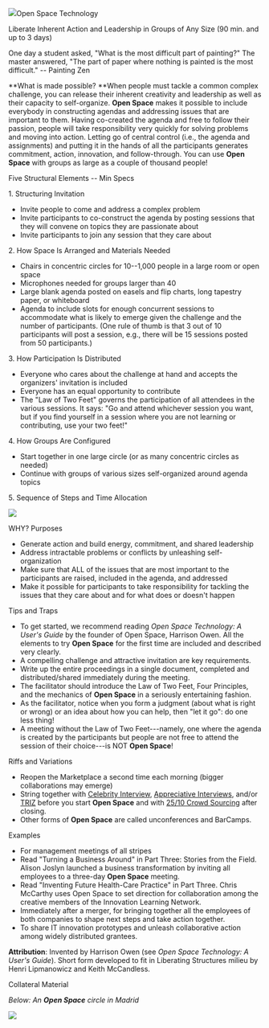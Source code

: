 ![](/storage/icons/25_Open-space.png?__SQUARESPACE_CACHEVERSION=1337874862573)Open Space Technology

Liberate Inherent Action and Leadership in Groups of Any Size (90 min. and up to 3 days)

One day a student asked, "What is the most difficult part of painting?" The master answered, "The part of paper where nothing is painted is the most difficult." -- Painting Zen

**What is made possible? **When people must tackle a common complex challenge, you can release their inherent creativity and leadership as well as their capacity to self-organize. **Open Space** makes it possible to include everybody in constructing agendas and addressing issues that are important to them. Having co-created the agenda and free to follow their passion, people will take responsibility very quickly for solving problems and moving into action. Letting go of central control (i.e., the agenda and assignments) and putting it in the hands of all the participants generates commitment, action, innovation, and follow-through. You can use **Open Space** with groups as large as a couple of thousand people!

Five Structural Elements -- Min Specs

1\. Structuring Invitation


* Invite people to come and address a complex problem
* Invite participants to co-construct the agenda by posting sessions that they will convene on topics they are passionate about
* Invite participants to join any session that they care about


2\. How Space Is Arranged and Materials Needed


* Chairs in concentric circles for 10--1,000 people in a large room or open space
* Microphones needed for groups larger than 40
* Large blank agenda posted on easels and flip charts, long tapestry paper, or whiteboard
* Agenda to include slots for enough concurrent sessions to accommodate what is likely to emerge given the challenge and the number of participants. (One rule of thumb is that 3 out of 10 participants will post a session, e.g., there will be 15 sessions posted from 50 participants.)


3\. How Participation Is Distributed


* Everyone who cares about the challenge at hand and accepts the organizers' invitation is included
* Everyone has an equal opportunity to contribute
* The "Law of Two Feet" governs the participation of all attendees in the various sessions. It says: "Go and attend whichever session you want, but if you find yourself in a session where you are not learning or contributing, use your two feet!"


4\. How Groups Are Configured


* Start together in one large circle (or as many concentric circles as needed)
* Continue with groups of various sizes self-organized around agenda topics


5\. Sequence of Steps and Time Allocation

![](/storage/OST%20short%20table.png?__SQUARESPACE_CACHEVERSION=1395632130698)

WHY? Purposes


* Generate action and build energy, commitment, and shared leadership
* Address intractable problems or conflicts by unleashing self-organization
* Make sure that ALL of the issues that are most important to the participants are raised, included in the agenda, and addressed
* Make it possible for participants to take responsibility for tackling the issues that they care about and for what does or doesn't happen


Tips and Traps


* To get started, we recommend reading _Open Space Technology: A User's Guide_ by the founder of Open Space, Harrison Owen. All the elements to try **Open Space** for the first time are included and described very clearly.
* A compelling challenge and attractive invitation are key requirements.
* Write up the entire proceedings in a single document, completed and distributed/shared immediately during the meeting.
* The facilitator should introduce the Law of Two Feet, Four Principles, and the mechanics of **Open Space** in a seriously entertaining fashion.
* As the facilitator, notice when you form a judgment (about what is right or wrong) or an idea about how you can help, then "let it go": do one less thing!
* A meeting without the Law of Two Feet---namely, one where the agenda is created by the participants but people are not free to attend the session of their choice---is NOT **Open Space**!


Riffs and Variations


* Reopen the Marketplace a second time each morning (bigger collaborations may emerge)
* String together with [Celebrity Interview][0], [Appreciative Interviews][1], and/or [TRIZ][2] before you start **Open Space** and with [25/10 Crowd Sourcing][3] after closing. 
* Other forms of **Open Space** are called unconferences and BarCamps. 


Examples


* For management meetings of all stripes
* Read "Turning a Business Around" in Part Three: Stories from the Field. Alison Joslyn launched a business transformation by inviting all employees to a three-day **Open Space** meeting.
* Read "Inventing Future Health-Care Practice" in Part Three. Chris McCarthy uses Open Space to set direction for collaboration among the creative members of the Innovation Learning Network.
* Immediately after a merger, for bringing together all the employees of both companies to shape next steps and take action together.
* To share IT innovation prototypes and unleash collaborative action among widely distributed grantees.


**Attribution**: Invented by Harrison Owen (see _Open Space Technology: A User's Guide_). Short form developed to fit in Liberating Structures milieu by Henri Lipmanowicz and Keith McCandless.

Collateral Material

_Below: An **Open Space** circle in Madrid_

![](/storage/Open%20Space%20cm.jpg?__SQUARESPACE_CACHEVERSION=1395632162479)



[0]: /22-celebrity-interview/
[1]: /5-appreciative-interviews-ai/
[2]: /6-making-space-with-triz/
[3]: /12-2510-crowd-sourcing/